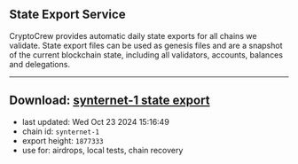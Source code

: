 ## State Export Service
CryptoCrew provides automatic daily state exports for all chains we validate. State export files can be used as genesis files and are a snapshot of the current blockchain state, including all validators, accounts, balances and delegations.

---
**Download: [synternet-1 state export](https://dl-eu2.ccvalidators.com/SERVICE/synternet/synternet-1_export_1877333.json)**
---

- last updated: Wed Oct 23 2024 15:16:49
- chain id: `synternet-1`
- export height: `1877333`
- use for: airdrops, local tests, chain recovery

